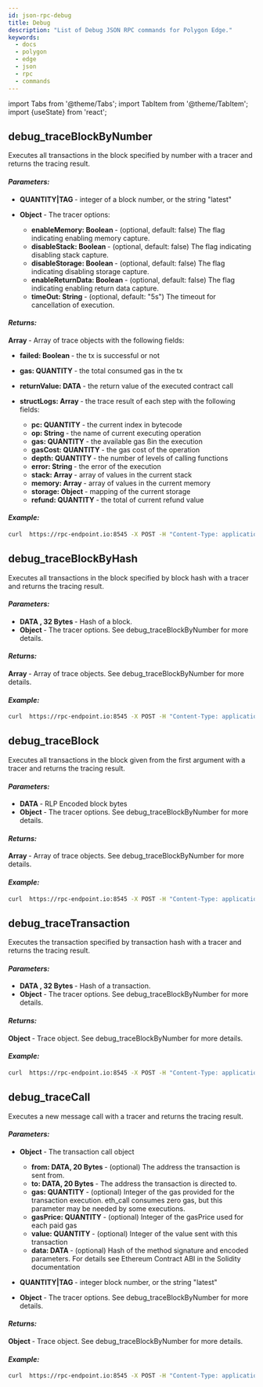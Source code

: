 ```yaml
---
id: json-rpc-debug
title: Debug
description: "List of Debug JSON RPC commands for Polygon Edge."
keywords:
  - docs
  - polygon
  - edge
  - json
  - rpc
  - commands
---
```

import Tabs from '@theme/Tabs';
import TabItem from '@theme/TabItem';
import {useState} from 'react';

## debug_traceBlockByNumber

Executes all transactions in the block specified by number with a tracer and returns the tracing result.

<h4><i>Parameters:</i></h4>

* <b>QUANTITY|TAG </b> - integer of a block number, or the string "latest"
* <b> Object </b> - The tracer options:

  +  <b>  enableMemory: Boolean </b> - (optional, default: false) The flag indicating enabling memory capture.
  +  <b>  disableStack: Boolean </b> - (optional, default: false) The flag indicating disabling stack capture.
  +  <b>  disableStorage: Boolean </b> - (optional, default: false) The flag indicating disabling storage capture.
  +  <b>  enableReturnData: Boolean </b> - (optional, default: false) The flag indicating enabling return data capture.
  +  <b>  timeOut: String </b> - (optional, default: "5s") The timeout for cancellation of execution.

<h4><i>Returns:</i></h4>
<b> Array </b> - Array of trace objects with the following fields:

  * <b> failed: Boolean </b> - the tx is successful or not
  * <b> gas: QUANTITY </b> - the total consumed gas in the tx
  * <b> returnValue: DATA </b> - the return value of the executed contract call
  * <b> structLogs: Array </b> - the trace result of each step with the following fields:

    + <b> pc: QUANTITY </b> - the current index in bytecode
    + <b> op: String </b> - the name of current executing operation
    + <b> gas: QUANTITY </b> - the available gas ßin the execution
    + <b> gasCost: QUANTITY </b> - the gas cost of the operation
    + <b> depth: QUANTITY </b> - the number of levels of calling functions
    + <b> error: String </b> - the error of the execution
    + <b> stack: Array </b> - array of values in the current stack
    + <b> memory: Array </b> - array of values in the current memory
    + <b> storage: Object </b> - mapping of the current storage
    + <b> refund: QUANTITY </b> - the total of current refund value

<h4><i>Example:</i></h4>

````bash
curl  https://rpc-endpoint.io:8545 -X POST -H "Content-Type: application/json" --data '{"jsonrpc":"2.0","method":"debug_traceBlockByNumber","params":["latest"],"id":1}'
````

## debug_traceBlockByHash

Executes all transactions in the block specified by block hash with a tracer and returns the tracing result.

<h4><i>Parameters:</i></h4>

* <b> DATA , 32 Bytes </b> - Hash of a block.
* <b> Object </b> - The tracer options. See debug_traceBlockByNumber for more details.

<h4><i>Returns:</i></h4>
<b> Array </b> - Array of trace objects. See debug_traceBlockByNumber for more details.

<h4><i>Example:</i></h4>



````bash
curl  https://rpc-endpoint.io:8545 -X POST -H "Content-Type: application/json" --data '{"jsonrpc":"2.0","method":"debug_traceBlockByHash","params":["0xdc0818cf78f21a8e70579cb46a43643f78291264dda342ae31049421c82d21ae"],"id":1}'
````

## debug_traceBlock

Executes all transactions in the block given from the first argument with a tracer and returns the tracing result.

<h4><i>Parameters:</i></h4>

* <b> DATA </b> - RLP Encoded block bytes
* <b> Object </b> - The tracer options. See debug_traceBlockByNumber for more details.

<h4><i>Returns:</i></h4>
<b> Array </b> - Array of trace objects. See debug_traceBlockByNumber for more details.

<h4><i>Example:</i></h4>

````bash
curl  https://rpc-endpoint.io:8545 -X POST -H "Content-Type: application/json" --data '{"jsonrpc":"2.0","method":"debug_traceBlock","params":["0xf9...."],"id":1}'
````

## debug_traceTransaction

Executes the transaction specified by transaction hash with a tracer and returns the tracing result.

<h4><i>Parameters:</i></h4>

* <b> DATA , 32 Bytes </b> - Hash of a transaction.
* <b> Object </b> - The tracer options. See debug_traceBlockByNumber for more details.

<h4><i>Returns:</i></h4>
<b> Object </b> - Trace object. See debug_traceBlockByNumber for more details.

<h4><i>Example:</i></h4>

````bash
curl  https://rpc-endpoint.io:8545 -X POST -H "Content-Type: application/json" --data '{"jsonrpc":"2.0","method":"debug_traceTransaction","params":["0xdc0818cf78f21a8e70579cb46a43643f78291264dda342ae31049421c82d21ae"],"id":1}'
````

## debug_traceCall

Executes a new message call with a tracer and returns the tracing result.

<h4><i>Parameters:</i></h4>

* <b> Object </b>  - The transaction call object

  +  <b>  from: DATA, 20 Bytes </b> - (optional) The address the transaction is sent from.
  +  <b>  to: DATA, 20 Bytes </b> - The address the transaction is directed to.
  +  <b>  gas: QUANTITY </b> - (optional) Integer of the gas provided for the transaction execution. eth_call consumes zero gas, but this parameter may be needed by some executions.
  +  <b>  gasPrice: QUANTITY </b> - (optional) Integer of the gasPrice used for each paid gas
  +  <b>  value: QUANTITY </b> - (optional) Integer of the value sent with this transaction
  +  <b>  data: DATA </b> - (optional) Hash of the method signature and encoded parameters. For details see Ethereum Contract ABI in the Solidity documentation

* <b> QUANTITY|TAG </b> - integer block number, or the string "latest"
* <b> Object </b> - The tracer options. See debug_traceBlockByNumber for more details.

<h4><i>Returns:</i></h4>
<b> Object </b> - Trace object. See debug_traceBlockByNumber for more details.

<h4><i>Example:</i></h4>

````bash
curl  https://rpc-endpoint.io:8545 -X POST -H "Content-Type: application/json" --data '{"jsonrpc":"2.0","method":"debug_traceCall","params":[{"to": "0x1234", "data": "0x1234"}, "latest", {}],"id":1}'
````
